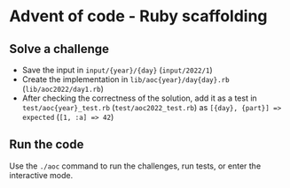 # Advent of code - Ruby scaffolding

## Solve a challenge

- Save the input in `input/{year}/{day}` (`input/2022/1`)
- Create the implementation in `lib/aoc{year}/day{day}.rb` (`lib/aoc2022/day1.rb`)
- After checking the correctness of the solution, add it as a test in `test/aoc{year}_test.rb` (`test/aoc2022_test.rb`) as `[{day}, {part}] => expected` (`[1, :a] => 42`)

## Run the code

Use the `./aoc` command to run the challenges, run tests, or enter the interactive mode.
